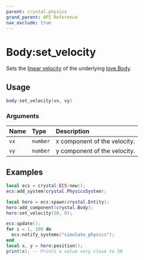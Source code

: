 ```yaml
---
parent: crystal.physics
grand_parent: API Reference
nav_exclude: true
---
```


# Body:set_velocity

Sets the [linear velocity](https://love2d.org/wiki/Body:getLinearVelocity) of the underlying [love.Body](https://love2d.org/wiki/Body).

## Usage

```lua
body:set_velocity(vx, vy)
```

### Arguments

| Name | Type     | Description                  |
| :--- | :------- | :--------------------------- |
| `vx` | `number` | x component of the velocity. |
| `vy` | `number` | y component of the velocity. |

## Examples

```lua
local ecs = crystal.ECS:new();
ecs:add_system(crystal.PhysicsSystem);

local hero = ecs:spawn(crystal.Entity);
hero:add_component(crystal.Body);
hero:set_velocity(50, 0);

ecs:update();
for i = 1, 100 do
  ecs:notify_systems("simulate_physics");
end
local x, y = hero:position();
print(x); -- Prints a value very close to 50
```
